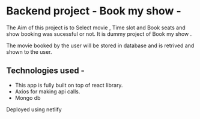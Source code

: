 # Backend project - Book my show -

The Aim of this project is to Select movie , Time slot and Book seats and show booking was sucessful or not. It is dummy project of Book my show .

The movie booked by the user will be stored in database and is retrived and shown to the user.


## Technologies used -

-  This app is fully built on top of react library.
-  Axios for making api calls.
-  Mongo db

Deployed using netlify




